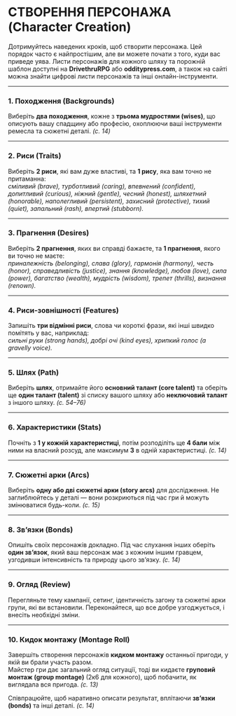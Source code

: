 # СТВОРЕННЯ ПЕРСОНАЖА (Character Creation)

Дотримуйтесь наведених кроків, щоб створити персонажа. Цей порядок часто є найпростішим, але ви можете почати з того, куди вас приведе уява. Листи персонажів для кожного шляху та порожній шаблон доступні на **DrivethruRPG** або **odditypress.com**, а також на сайті можна знайти цифрові листи персонажів та інші онлайн-інструменти.

---

### 1. Походження (Backgrounds)
Виберіть **два походження**, кожне з **трьома мудростями (wises)**, що описують вашу спадщину або професію, охоплюючи ваші інструменти ремесла та сюжетні деталі. *(с. 14)*

---

### 2. Риси (Traits)
Виберіть **2 риси**, які вам дуже властиві, та **1 рису**, яка вам точно не притаманна:  
_сміливий (brave), турботливий (caring), впевнений (confident), допитливий (curious), ніжний (gentle), чесний (honest), шляхетний (honorable), наполегливий (persistent), захисний (protective), тихий (quiet), запальний (rash), впертий (stubborn)._

---

### 3. Прагнення (Desires)
Виберіть **2 прагнення**, яких ви справді бажаєте, та **1 прагнення**, якого ви точно не маєте:  
_приналежність (belonging), слава (glory), гармонія (harmony), честь (honor), справедливість (justice), знання (knowledge), любов (love), сила (power), багатство (wealth), мудрість (wisdom), трепет (thrills), визнання (renown)._

---

### 4. Риси-зовнішності (Features)
Запишіть **три відмінні риси**, слова чи короткі фрази, які інші швидко помітять у вас, наприклад:  
_сильні руки (strong hands), добрі очі (kind eyes), хрипкий голос (a gravelly voice)._

---

### 5. Шлях (Path)
Виберіть **шлях**, отримайте його **основний талант (core talent)** та оберіть ще **один талант (talent)** зі списку вашого шляху або **неключовий талант** з іншого шляху. *(с. 54–76)*

---

### 6. Характеристики (Stats)
Почніть з **1 у кожній характеристиці**, потім розподіліть ще **4 бали** між ними на власний розсуд, але максимум **3** в одній характеристиці. *(с. 14)*

---

### 7. Сюжетні арки (Arcs)
Виберіть **одну або дві сюжетні арки (story arcs)** для дослідження. Не заглиблюйтесь у деталі — вони розкриються під час гри й можуть змінюватися будь-коли. *(с. 15)*

---

### 8. Зв’язки (Bonds)
Опишіть своїх персонажів докладно. Під час слухання інших оберіть **один зв’язок**, який ваш персонаж має з кожним іншим гравцем, узгодивши інтенсивність та природу цього зв’язку. *(с. 14)*

---

### 9. Огляд (Review)
Перегляньте тему кампанії, сетинг, ідентичність загону та сюжетні арки групи, які ви встановили. Переконайтеся, що все добре узгоджується, і внесіть необхідні зміни.

---

### 10. Кидок монтажу (Montage Roll)
Завершіть створення персонажів **кидком монтажу** останньої пригоди, у якій ви брали участь разом.  
Майстер гри дає загальний огляд ситуації, тоді ви кидаєте **груповий монтаж (group montage)** (2к6 для кожного), щоб побачити, як виглядала вся пригода. *(с. 13)*

Співпрацюйте, щоб наративно описати результат, вплітаючи **зв’язки (bonds)** та інші деталі. *(с. 14)*
